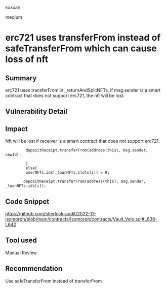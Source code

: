 koxuan

medium

# erc721 uses transferFrom instead of safeTransferFrom which can cause loss of nft

## Summary
erc721 uses transferFrom in _returnAndSplitNFTs, if msg.sender is a smart contract that does not support erc721, the nft will be lost.

## Vulnerability Detail

## Impact
Nft will be lost if receiver is a smart contract that does not support erc721.

```solidity
         depositReceipt.transferFrom(address(this), msg.sender, newId);

         }
         else{
         userNFTs.ids[_loanNFTs.slots[i]] = 0;

        depositReceipt.transferFrom(address(this), msg.sender, _loanNFTs.ids[i]);

```

## Code Snippet
https://github.com/sherlock-audit/2022-11-isomorph/blob/main/contracts/Isomorph/contracts/Vault_Velo.sol#L638-L642


## Tool used

Manual Review

## Recommendation
Use safeTransferFrom instead of transferFrom
